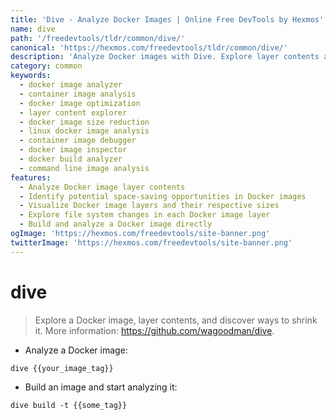 ```yaml
---
title: 'Dive - Analyze Docker Images | Online Free DevTools by Hexmos'
name: dive
path: '/freedevtools/tldr/common/dive/'
canonical: 'https://hexmos.com/freedevtools/tldr/common/dive/'
description: 'Analyze Docker images with Dive. Explore layer contents and discover ways to shrink image size efficiently. Free online tool, no registration required.'
category: common
keywords:
  - docker image analyzer
  - container image analysis
  - docker image optimization
  - layer content explorer
  - docker image size reduction
  - linux docker image analysis
  - container image debugger
  - docker image inspector
  - docker build analyzer
  - command line image analysis
features:
  - Analyze Docker image layer contents
  - Identify potential space-saving opportunities in Docker images
  - Visualize Docker image layers and their respective sizes
  - Explore file system changes in each Docker image layer
  - Build and analyze a Docker image directly
ogImage: 'https://hexmos.com/freedevtools/site-banner.png'
twitterImage: 'https://hexmos.com/freedevtools/site-banner.png'
---
```


# dive

> Explore a Docker image, layer contents, and discover ways to shrink it.
> More information: <https://github.com/wagoodman/dive>.

- Analyze a Docker image:

`dive {{your_image_tag}}`

- Build an image and start analyzing it:

`dive build -t {{some_tag}}`
